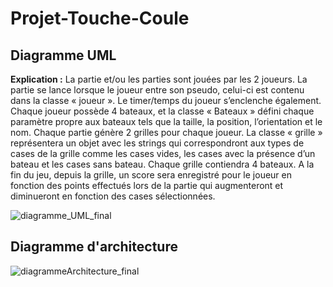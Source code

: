 # Projet-Touche-Coule


## Diagramme UML
__Explication :__
La partie et/ou les parties sont jouées par les 2 joueurs. La partie se lance lorsque le joueur entre son pseudo, celui-ci est contenu dans la classe « joueur ». Le timer/temps du joueur s’enclenche également. Chaque joueur possède 4 bateaux, et la classe « Bateaux » défini chaque paramètre propre aux bateaux tels que la taille, la position, l’orientation et le nom. 
Chaque partie génère 2 grilles pour chaque joueur. La classe « grille » représentera un objet avec les strings qui correspondront aux types de cases de la grille comme les cases vides, les cases avec la présence d’un bateau et les cases sans bateau. Chaque grille contiendra 4 bateaux.
A la fin du jeu, depuis la grille, un score sera enregistré pour le joueur en fonction des points effectués lors de la partie qui augmenteront et diminueront en fonction des cases sélectionnées.



![diagramme_UML_final](https://user-images.githubusercontent.com/64017390/101242993-72779f00-36fd-11eb-9201-fc10eadef8df.jpg)


## Diagramme d'architecture
![diagrammeArchitecture_final](https://user-images.githubusercontent.com/64017390/101243002-815e5180-36fd-11eb-8d6e-567f48b244d0.jpg)
